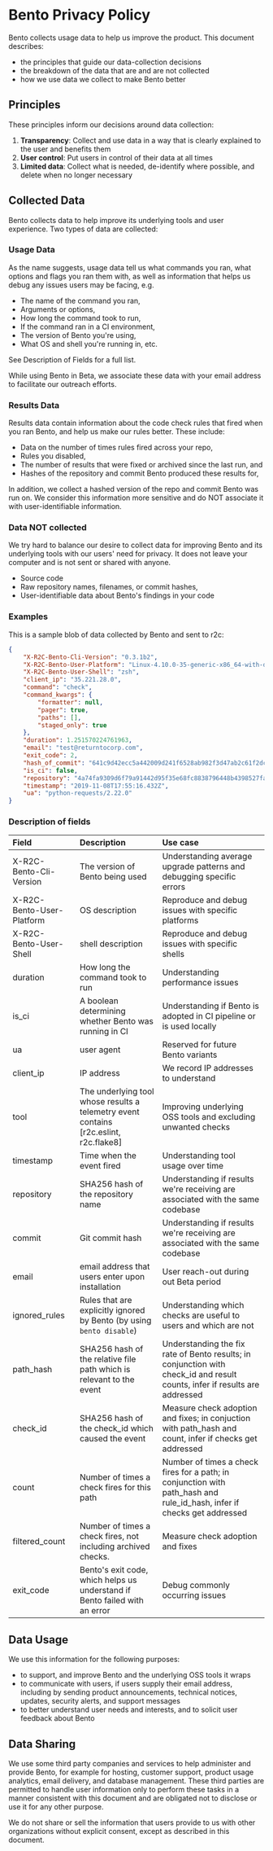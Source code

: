 
# Bento Privacy Policy

Bento collects usage data to help us improve the product. This document describes:

* the principles that guide our data-collection decisions
* the breakdown of the data that are and are not collected
* how we use data we collect to make Bento better

## Principles

These principles inform our decisions around data collection:

1. **Transparency**: Collect and use data in a way that is clearly explained to the user and benefits them
2. **User control**: Put users in control of their data at all times
3. **Limited data**: Collect what is needed, de-identify where possible, and delete when no longer necessary

## Collected Data

Bento collects data to help improve its underlying tools and user experience. Two types of data are collected:

### Usage Data

As the name suggests, usage data tell us what commands you ran, what options and flags you ran them with, as well as information that helps us debug any issues users may be facing, e.g.

* The name of the command you ran,
* Arguments or options,
* How long the command took to run,
* If the command ran in a CI environment,
* The version of Bento you're using, 
* What OS and shell you're running in, etc.

See Description of Fields for a full list.

While using Bento in Beta, we associate these data with your email address to facilitate our outreach efforts.

### Results Data

Results data contain information about the code check rules that fired when you ran Bento, and help us make our rules better. These include:

* Data on the number of times rules fired across your repo,
* Rules you disabled,
* The number of results that were fixed or archived since the last run, and
* Hashes of the repository and commit Bento produced these results for,

In addition, we collect a hashed version of the repo and commit Bento was run on. We consider this information more sensitive and do NOT associate it with user-identifiable information.

### Data NOT collected

We try hard to balance our desire to collect data for improving Bento and its underlying tools with our users' need for privacy. It does not leave your computer and is not sent or shared with anyone.

* Source code
* Raw repository names, filenames, or commit hashes,
* User-identifiable data about Bento's findings in your code

### Examples

This is a sample blob of data collected by Bento and sent to r2c:
```json
{
    "X-R2C-Bento-Cli-Version": "0.3.1b2",
    "X-R2C-Bento-User-Platform": "Linux-4.10.0-35-generic-x86_64-with-debian-9.11",
    "X-R2C-Bento-User-Shell": "zsh",
    "client_ip": "35.221.28.0",
    "command": "check",
    "command_kwargs": {
        "formatter": null,
        "pager": true,
        "paths": [],
        "staged_only": true
    },
    "duration": 1.251570224761963,
    "email": "test@returntocorp.com",
    "exit_code": 2,
    "hash_of_commit": "641c9d42ecc5a442009d241f6528ab982f3d47ab2c61f2dc330ded3da4538aa6",
    "is_ci": false,
    "repository": "4a74fa9309d6f79a91442d95f35e68fc8838796448b4398527faabad7aa21a24",
    "timestamp": "2019-11-08T17:55:16.432Z",
    "ua": "python-requests/2.22.0"
}
  ```
  
### Description of fields

| Field        | Description           | Use case  |
| :------------- |:-------------| :-----|
|X-R2C-Bento-Cli-Version | The version of Bento being used | Understanding average upgrade patterns and debugging specific errors
| X-R2C-Bento-User-Platform     | OS description | Reproduce and debug issues with specific platforms |
| X-R2C-Bento-User-Shell| 	shell description| 	Reproduce and debug issues with specific shells
| duration | How long the command took to run | Understanding performance issues
| is_ci | A boolean determining whether Bento was running in CI | Understanding if Bento is adopted in CI pipeline or is used locally
| ua	| user agent| 	Reserved for future Bento variants
| client_ip	| IP address	| We record IP addresses to understand 
| tool	| The underlying tool whose results a telemetry event contains [r2c.eslint, r2c.flake8]| 	Improving underlying OSS tools and excluding unwanted checks
| timestamp| 	Time when the event fired	| Understanding tool usage over time
| repository	| SHA256 hash of the repository name| 	Understanding if results we're receiving are associated with the same codebase
| commit	| Git commit hash| 	Understanding if results we're receiving are associated with the same codebase
| email	| email address that users enter upon installation	| User reach-out during out Beta period
| ignored_rules	| Rules that are explicitly ignored by Bento (by using `bento disable`)	| Understanding which checks are useful to users and which are not
| path_hash	| SHA256 hash of the relative file path which is relevant to the event| Understanding the fix rate of Bento results; in conjunction with check_id and result counts, infer if results are addressed
| check_id	| SHA256 hash of the check_id which caused the event	| Measure check adoption and fixes; in conjuction with path_hash and count, infer if checks get addressed
| count| 	Number of times a check fires for this path| 	Number of times a check fires for a path; in conjunction with path_hash and rule\_id\_hash, infer if checks get addressed
| filtered_count| 	Number of times a check fires, not including archived checks.| 	Measure check adoption and fixes
| exit_code| 	Bento's exit code, which helps us understand if Bento failed with an error| 	Debug commonly occurring issues


## Data Usage
We use this information for the following purposes:

- to support, and improve Bento and the underlying OSS tools it wraps
- to communicate with users, if users supply their email address, including by sending product announcements, technical notices, updates, security alerts, and support messages
- to better understand user needs and interests, and to solicit user feedback about Bento

## Data Sharing
We use some third party companies and services to help administer and provide Bento, for example for hosting, customer support, product usage analytics, email delivery, and database management. These third parties are permitted to handle user information only to perform these tasks in a manner consistent with this document and are obligated not to disclose or use it for any other purpose.

We do not share or sell the information that users provide to us with other organizations without explicit consent, except as described in this document.
